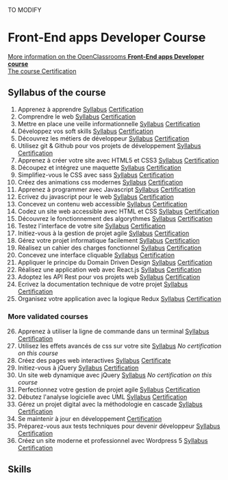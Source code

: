 TO MODIFY


# Front-End apps Developer Course
[More information on the OpenClassrooms **Front-End apps Developer course**](https://openclassrooms.com/fr/paths/314-developpeur-front-end)  
[The course Certification](https://github.com/s-manguy/diploma/blob/main/FRONT-END/sandrine-manguy-certification-Front-End-apps.png)

## Syllabus of the course
1. Apprenez à apprendre [Syllabus](https://openclassrooms.com/fr/courses/4312781-apprenez-a-apprendre) [Certification](https://github.com/s-manguy/diploma/blob/main/FRONT-END/certificate-apprendre-5054820055.pdf)  
1. Comprendre le web [Syllabus](https://openclassrooms.com/fr/courses/1946386-comprendre-le-web) [Certification](https://github.com/s-manguy/diploma/blob/main/FRONT-END/certificate-comprendre-web-2660422636.pdf)  
1. Mettre en place une veille informationnelle [Syllabus](https://openclassrooms.com/fr/courses/4805776-mettez-en-place-un-systeme-de-veille-informationnelle) [Certification](https://github.com/s-manguy/diploma/blob/main/FRONT-END/certificate-veille-informationnelle-2061319342.pdf)   
1. Développez vos soft skills [Syllabus](https://openclassrooms.com/fr/courses/6692406-developpez-vos-soft-skills) [Certification](https://github.com/s-manguy/diploma/blob/main/FRONT-END/certificate-soft-skills-2595028589.pdf)  
1. Découvrez les métiers de développeur [Syllabus](https://openclassrooms.com/fr/courses/6817086-decouvrez-les-metiers-de-developpeur) [Certification](https://github.com/s-manguy/diploma/blob/main/FRONT-END/certificate-metiers-developpeur-1571012551.pdf)  
1. Utilisez git & Github pour vos projets de développement [Syllabus](https://openclassrooms.com/fr/courses/5641721-utilisez-git-et-github-pour-vos-projets-de-developpement) [Certification](https://github.com/s-manguy/diploma/blob/main/FRONT-END/certificate-git-github-5599139215.pdf)  
1. Apprenez à créer votre site avec HTML5 et CSS3 [Syllabus](https://openclassrooms.com/fr/courses/1603881-apprenez-a-creer-votre-site-web-avec-html5-et-css3) [Certification](https://github.com/s-manguy/diploma/blob/main/FRONT-END/certificate-html-css-5508465518.pdf)  
1. Découpez et intégrez une maquette [Syllabus](https://openclassrooms.com/fr/courses/3504431-decoupez-et-integrez-une-maquette) [Certification](https://github.com/s-manguy/diploma/blob/main/FRONT-END/certificate-integration-9697421261.pdf)  
1. Simplifiez-vous le CSS avec sass [Syllabus](https://openclassrooms.com/fr/courses/6106181-simplifiez-vous-le-css-avec-sass) [Certification](https://github.com/s-manguy/diploma/blob/main/FRONT-END/certificate-sass-4298435530.pdf)  
1. Créez des animations css modernes [Syllabus](https://openclassrooms.com/fr/courses/5919246-creez-des-animations-css-modernes) [Certification](https://github.com/s-manguy/diploma/blob/main/FRONT-END/certificate-animation-css-modernes-6629953349.pdf)  
1. Apprenez à programmer avec Javascript [Syllabus](https://openclassrooms.com/fr/courses/6175841-apprenez-a-programmer-avec-javascript) [Certification](https://github.com/s-manguy/diploma/blob/main/FRONT-END/certificate-javascript-2743930935.pdf)  
1. Ecrivez du javascript pour le web [Syllabus](https://openclassrooms.com/fr/courses/5543061-ecrivez-du-javascript-pour-le-web) [Certification](https://github.com/s-manguy/diploma/blob/main/FRONT-END/certificate-javascript-web-7837532639.pdf)  
1. Concevez un contenu web accessible [Syllabus](https://openclassrooms.com/fr/courses/6691346-concevez-un-contenu-web-accessible) [Certification](https://github.com/s-manguy/diploma/blob/main/FRONT-END/certificate-contenu-accessible-9293276604.pdf)  
1. Codez un site web accessible avec HTML et CSS [Syllabus](https://openclassrooms.com/fr/courses/6691451-codez-un-site-web-accessible-avec-html-css) [Certification](https://github.com/s-manguy/diploma/blob/main/FRONT-END/certificate-accessibilite-html-css-5442284742.pdf)  
1. Découvrez le fonctionnement des algorythmes [Syllabus](https://openclassrooms.com/fr/courses/4366701-decouvrez-le-fonctionnement-des-algorithmes) [Certification](https://github.com/s-manguy/diploma/blob/main/FRONT-END/certificate-algorythmes-7847288853.pdf)
1. Testez l'interface de votre site [Syllabus](https://openclassrooms.com/fr/courses/3504461-testez-linterface-de-votre-site) [Certification](https://github.com/s-manguy/diploma/blob/main/FRONT-END/certificate-test-8609685076.pdf)  
1. Initiez-vous à la gestion de projet agile [Syllabus](https://openclassrooms.com/fr/courses/4507926-initiez-vous-a-la-gestion-de-projet-agile) [Certification](https://github.com/s-manguy/diploma/blob/main/FRONT-END/certificate-gestion-projet-agile-initiation-9237483558.pdf)  
1. Gérez votre projet informatique facilement [Syllabus](https://openclassrooms.com/fr/courses/4192086-gerez-votre-projet-informatique-facilement) [Certification](https://github.com/s-manguy/diploma/blob/main/FRONT-END/certificate-gestion-projet-informatique-3101496005.pdf)  
1. Réalisez un cahier des charges fonctionnel [Syllabus](https://openclassrooms.com/fr/courses/6739646-realisez-un-cahier-des-charges-fonctionnel) [Certification](https://github.com/s-manguy/diploma/blob/main/FRONT-END/certificate-cahier-des-charges-fonctionnel-7967942201.pdf)  
1. Concevez une interface cliquable [Syllabus](https://openclassrooms.com/fr/courses/5249006-concevez-une-interface-cliquable) [Certification](https://github.com/s-manguy/diploma/blob/main/FRONT-END/certificate-interface-cliquable-5026279546.pdf)  
1. Appliquer le principe du Domain Driven Design [Syllabus](https://openclassrooms.com/fr/courses/5647281-appliquez-le-principe-du-domain-driven-design-a-votre-application) [Certification](https://github.com/s-manguy/diploma/blob/main/FRONT-END/certificate-domain-driven-design-8071204902.pdf)  
1. Réalisez une application web avec React.js [Syllabus](https://openclassrooms.com/fr/courses/4664381-realisez-une-application-web-avec-react-js) [Certification](https://github.com/s-manguy/diploma/blob/main/FRONT-END/Certificate-react-js-9700533153.pdf)  
1. Adoptez les API Rest pour vos projets web [Syllabus](https://openclassrooms.com/fr/courses/6573181-adoptez-les-api-rest-pour-vos-projets-web) [Certification](https://github.com/s-manguy/diploma/blob/main/FRONT-END/certificate-api-rest-4151434869.pdf)  
1. Ecrivez la documentation technique de votre projet [Syllabus](https://openclassrooms.com/fr/courses/6398056-ecrivez-la-documentation-technique-de-votre-projet) [Certification]()  
1. Organisez votre application avec la logique Redux [Syllabus](https://openclassrooms.com/fr/courses/5511091-organisez-votre-application-avec-la-logique-redux) [Certification](https://github.com/s-manguy/diploma/blob/main/FRONT-END/Certificate-Redux-2967299340.pdf)  


### More validated courses
26. Apprenez à utiliser la ligne de commande dans un terminal [Syllabus](https://openclassrooms.com/fr/courses/6173491-apprenez-a-utiliser-la-ligne-de-commande-dans-un-terminal) [Certification](https://github.com/s-manguy/diploma/blob/main/FRONT-END/certificate-ligne-de-commande-5733338794.pdf)
1. Utilisez les effets avancés de css sur votre site [Syllabus](https://openclassrooms.com/fr/courses/2745636-utilisez-les-effets-avances-de-css-sur-votre-site) *No certification on this course* 
1. Créez des pages web interactives [Syllabus](https://openclassrooms.com/courses/creez-des-pages-web-interactives-avec-javascript) [Certificate](https://github.com/s-manguy/diploma/blob/main/FRONT-END/certificate-web-interactif-javascript-7781138874.pdf)  
1. Initiez-vous à jQuery [Syllabus](https://openclassrooms.com/fr/courses/3504441-introduction-a-jquery) [Certification](https://github.com/s-manguy/diploma/blob/main/FRONT-END/certificate-jquery-7071514923.pdf)  
1. Un site web dynamique avec jQuery [Syllabus](https://openclassrooms.com/fr/courses/1567926-un-site-web-dynamique-avec-jquery) *No certification on this course* 
1. Perfectionnez votre gestion de projet agile [Syllabus](https://openclassrooms.com/fr/courses/4511316-perfectionnez-votre-gestion-de-projet-agile) [Certification](https://github.com/s-manguy/diploma/blob/main/FRONT-END/certificate-gestion-projet-agile-perfectionnement-7691420290.pdf)  
1. Débutez l'analyse logicielle avec UML [Syllabus](https://openclassrooms.com/fr/courses/2035826-debutez-lanalyse-logicielle-avec-uml) [Certification](https://github.com/s-manguy/diploma/blob/main/FRONT-END/certificate-UML-9518327322.pdf)
1. Gérez un projet digital avec la méthodologie en cascade [Syllabus](https://openclassrooms.com/fr/courses/4296701-gerez-un-projet-digital-avec-une-methodologie-en-cascade) [Certification](https://github.com/s-manguy/diploma/blob/main/FRONT-END/certificate-gestion-projet-en-cascade-7784459429.pdf)
1. Se maintenir à jour en développement [Certification](https://github.com/s-manguy/diploma/blob/main/FRONT-END/certificate-se-maintenir-a-jour-developpement-1330322190.pdf)
1. Préparez-vous aux tests techniques pour devenir développeur [Syllabus](https://openclassrooms.com/fr/courses/6045521-preparez-vous-aux-tests-techniques-pour-devenir-developpeur) [Certification](https://github.com/s-manguy/diploma/blob/main/FRONT-END/certificate-tests-techniques-6246894373.pdf)
1. Créez un site moderne et professionnel avec Wordpress 5 [Syllabus](https://openclassrooms.com/fr/courses/5489551-creez-un-site-moderne-et-professionnel-avec-wordpress-5) [Certification](https://github.com/s-manguy/diploma/blob/main/FRONT-END/certificate-wordpress-moderne-professionnel-9932423001.pdf)
  
## Skills
